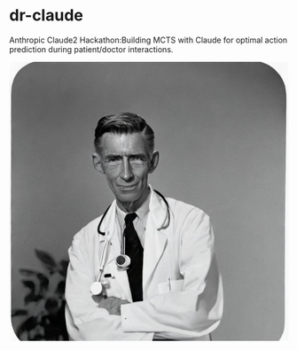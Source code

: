 # dr-claude
Anthropic Claude2 Hackathon:Building MCTS with Claude for optimal action prediction during patient/doctor interactions.

![Dr Claude](images/DrClaude.jpeg?raw=true)
